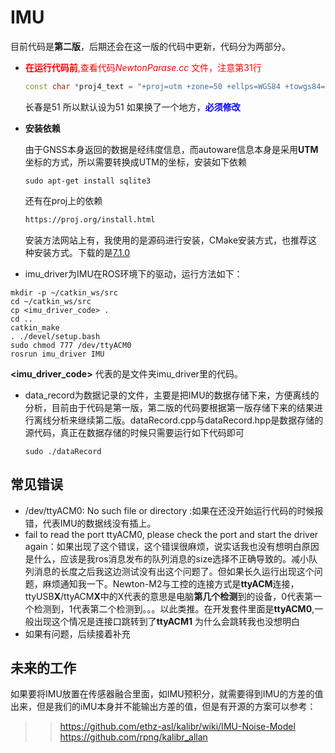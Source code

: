 # IMU

目前代码是**第二版**，后期还会在这一版的代码中更新，代码分为两部分。

* <font color=red>**在运行代码前**,查看代码*NewtonParase.cc* 文件，注意第31行</font>

  ~~~C++
  const char *proj4_text = "+proj=utm +zone=50 +ellps=WGS84 +towgs84=0,0,0,0,0,0,0 +units=m +no_defs";
  ~~~

  长春是51  所以默认设为51 如果换了一个地方，<font color=Blue>**必须修改**</font>

* **安装依赖** 

  由于GNSS本身返回的数据是经纬度信息，而autoware信息本身是采用**UTM**坐标的方式，所以需要转换成UTM的坐标，安装如下依赖

  ~~~shell
  sudo apt-get install sqlite3
  ~~~

  还有在proj上的依赖

  ~~~html
  https://proj.org/install.html
  ~~~

  安装方法网站上有，我使用的是源码进行安装，CMake安装方式，也推荐这种安装方式。下载的是[7.1.0](https://proj.org/download.html#current-release)

  

* imu_driver为IMU在ROS环境下的驱动，运行方法如下：

~~~
mkdir -p ~/catkin_ws/src
cd ~/catkin_ws/src
cp <imu_driver_code> .
cd ..
catkin_make
. ./devel/setup.bash
sudo chmod 777 /dev/ttyACM0
rosrun imu_driver IMU
~~~

**<imu_driver_code>** 代表的是文件夹imu_driver里的代码。

* data_record为数据记录的文件，主要是把IMU的数据存储下来，方便离线的分析，目前由于代码是第一版，第二版的代码要根据第一版存储下来的结果进行离线分析来继续第二版。dataRecord.cpp与dataRecord.hpp是数据存储的源代码，真正在数据存储的时候只需要运行如下代码即可

  ~~~
  sudo ./dataRecord
  ~~~

  

## 常见错误

* /dev/ttyACM0: No such file or directory :如果在还没开始运行代码的时候报错，代表IMU的数据线没有插上。 
* fail to read the port ttyACM0, please check the port and start the driver again：如果出现了这个错误，这个错误很麻烦，说实话我也没有想明白原因是什么，应该是我ros消息发布的队列消息的size选择不正确导致的。减小队列消息的长度之后我这边测试没有出这个问题了。但如果长久运行出现这个问题，麻烦通知我一下。Newton-M2与工控的连接方式是**ttyACM**连接，ttyUSB**X**/ttyACM**X**中的X代表的意思是电脑**第几个检测**到的设备，0代表第一个检测到，1代表第二个检测到。。。以此类推。在开发套件里面是**ttyACM0**,一般出现这个情况是连接口跳转到了**ttyACM1** 为什么会跳转我也没想明白
* 如果有问题，后续接着补充

## 未来的工作
如果要将IMU放置在传感器融合里面，如IMU预积分，就需要得到IMU的方差的值出来，但是我们的iMU本身并不能输出方差的值，但是有开源的方案可以参考：
>> https://github.com/ethz-asl/kalibr/wiki/IMU-Noise-Model
>> https://github.com/rpng/kalibr_allan

